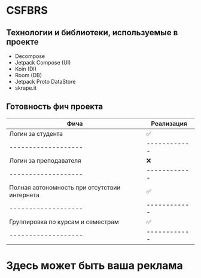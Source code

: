 # CSFBRS

## Технологии и библиотеки, используемые в проекте

- Decompose
- Jetpack Compose (UI)
- Koin (DI)
- Room (DB)
- Jetpack Proto DataStore
- skrape.it

## Готовность фич проекта

| Фича                                         | Реализация         |
|----------------------------------------------|--------------------|
| Логин за студента                            | :white_check_mark: |
| -------------------                          | ------------       |
| Логин за преподавателя                       | :x:                |
| -------------------                          | ------------       |
| Полная автономность при отсутствии интернета | :white_check_mark: |
| -------------------                          | ------------       |
| Группировка по курсам и семестрам            | :white_check_mark: |
| -------------------                          | ------------       |

# Здесь может быть ваша реклама
